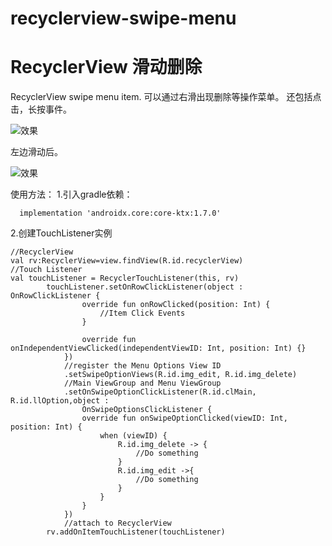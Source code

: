 # recyclerview-swipe-menu
# RecyclerView 滑动删除
RecyclerView swipe menu item.
可以通过右滑出现删除等操作菜单。
还包括点击，长按事件。


![效果](img/screeshot1.png)  

左边滑动后。  

![效果](img/screeshot2.png)  

使用方法：
1.引入gradle依赖：
```
  implementation 'androidx.core:core-ktx:1.7.0'

```

2.创建TouchListener实例
```
//RecyclerView
val rv:RecyclerView=view.findView(R.id.recyclerView)
//Touch Listener
val touchListener = RecyclerTouchListener(this, rv)
        touchListener.setOnRowClickListener(object : OnRowClickListener {
                override fun onRowClicked(position: Int) {
                    //Item Click Events
                }

                override fun onIndependentViewClicked(independentViewID: Int, position: Int) {}
            })
            //register the Menu Options View ID
            .setSwipeOptionViews(R.id.img_edit, R.id.img_delete)
            //Main ViewGroup and Menu ViewGroup
            .setOnSwipeOptionClickListener(R.id.clMain, R.id.llOption,object :
                OnSwipeOptionsClickListener {
                override fun onSwipeOptionClicked(viewID: Int, position: Int) {
                    when (viewID) {
                        R.id.img_delete -> {
                            //Do something
                        }
                        R.id.img_edit ->{
                            //Do something
                        }
                    }
                }
            })
            //attach to RecyclerView
        rv.addOnItemTouchListener(touchListener)

```